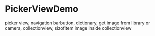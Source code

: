 # PickerViewDemo
picker view, navigation barbutton, dictionary, get image from library or camera, collectionview, sizofitem image inside collectionview
